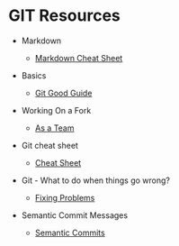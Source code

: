 # GIT Resources

* Markdown

  * [Markdown Cheat Sheet](https://github.com/adam-p/markdown-here/wiki/Markdown-Cheatsheet)

* Basics

  * [Git Good Guide](https://github.com/Rasbandit/Git-Good-Guide)

* Working On a Fork

  * [As a Team](https://gist.github.com/Chaser324/ce0505fbed06b947d962)

* Git cheat sheet

  * [Cheat Sheet](https://www.git-tower.com/blog/git-cheat-sheet/)

* Git - What to do when things go wrong?

  * [Fixing Problems](https://github.com/k88hudson/git-flight-rules)

* Semantic Commit Messages

  * [Semantic Commits](https://seesparkbox.com/foundry/semantic_commit_messages)
